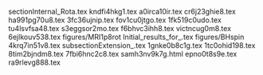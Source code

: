 sectionInternal_Rota.tex
kndfi4hkg1.tex
a0irca10ir.tex
cr6j23ghie8.tex
ha991pg70u8.tex
3fc36ujnip.tex
fov1cu0jtgo.tex
1fk519c0udo.tex
tu4lsvfsa48.tex
s3eggsor2mo.tex
f6bhvc3ihh8.tex
victncug0m8.tex
6ejlkouv538.tex
figures/MRI1p8rot
Initial_results_for_.tex
figures/BHspin
4krq7in51v8.tex
subsectionExtension_.tex
1gnke0b8c1g.tex
1tc0ohid198.tex
8tim2bjndm8.tex
7fbi6hnc2c8.tex
samh3nv9k7g.html
epno0t8s9e.tex
ra9rlevg888.tex